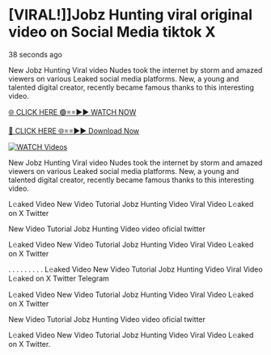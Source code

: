 # [VIRAL!]]Jobz Hunting viral original video on Social Media tiktok X

38 seconds ago

New Jobz Hunting Viral video Nudes took the internet by storm and amazed viewers on various Leaked social media platforms. New, a young and talented digital creator, recently became famous thanks to this interesting video.

[🌐 CLICK HERE 🟢==►► WATCH NOW](https://t.co/CsbdxKwbQM)

[🔴 CLICK HERE 🌐==►► Download Now](https://t.co/CsbdxKwbQM)

[![WATCH Videos](https://i.imgur.com/RPj6FCy.gif)](https://t.co/CsbdxKwbQM)

New Jobz Hunting Viral video Nudes took the internet by storm and amazed viewers on various Leaked social media platforms. New, a young and talented digital creator, recently became famous thanks to this interesting video.

L𝚎aked Video New Video Tutorial Jobz Hunting Video Viral Video L𝚎aked on X Twitter

New Video Tutorial Jobz Hunting Video video oficial twitter

L𝚎aked Video New Video Tutorial Jobz Hunting Video Viral Video L𝚎aked on X Twitter

. . . . . . . . . L𝚎aked Video New Video Tutorial Jobz Hunting Video Viral Video L𝚎aked on X Twitter Telegram

L𝚎aked Video New Video Tutorial Jobz Hunting Video Viral Video L𝚎aked on X Twitter

New Video Tutorial Jobz Hunting Video video oficial twitter

L𝚎aked Video New Video Tutorial Jobz Hunting Video Viral Video L𝚎aked on X Twitter.

